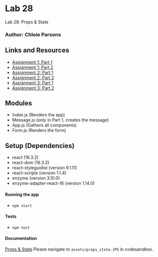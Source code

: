 # Lab 28

Lab 28: Props & State

### Author: Chloie Parsons

## Links and Resources

- [Assignment 1: Part 1](https://codesandbox.io/s/lab-28-assignment-1-part-1-ulfgb)
- [Assignment 1: Part 2](https://codesandbox.io/s/lab-28-assignment-1-part-2-r42i5)
- [Assignment 2: Part 1](https://codesandbox.io/s/lab-28-assignment-2-part-1-r9mny)
- [Assignment 2: Part 2](https://codesandbox.io/s/lab-28-assignment-2-part-2-4l846)
- [Assignment 3: Part 1](https://codesandbox.io/s/lab-28-assignment-3-part-1-volor)
- [Assignment 3: Part 2](https://codesandbox.io/s/lab-28-assignment-3-part-2-volor)

## Modules

- Index.js (Renders the app)
- Message.js (only in Part 1, creates the message)
- App.js (Gathers all components)
- Form.js (Renders the form)

## Setup (Dependencies)

- react (16.3.2)
- react-dom (16.3.2)
- react-styleguidist (version 9.1.11)
- react-scripts (version 1.1.4)
- enzyme (version 3.10.0)
- enzyme-adapter-react-16 (version 1.14.0)

#### Running the app

- `npm start`

#### Tests

- `npm test`

#### Documentation

[Props & State](https://codesandbox.io/s/lab-28-assignment-1-part-1-ulfgb) Please navigate to ```assets/props_state.JPG``` in codesandbox.
